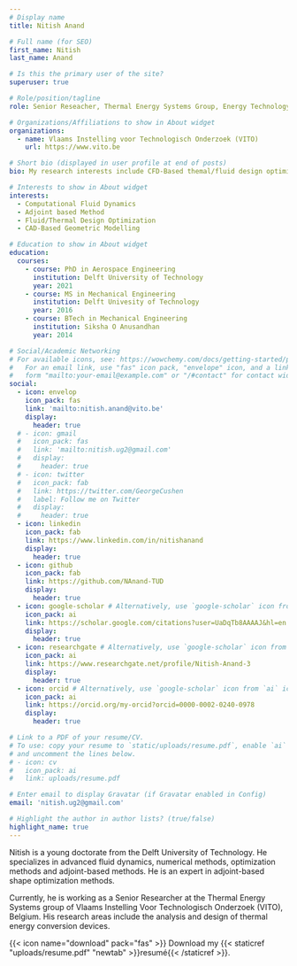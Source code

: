 ```yaml
---
# Display name
title: Nitish Anand

# Full name (for SEO)
first_name: Nitish 
last_name: Anand

# Is this the primary user of the site?
superuser: true

# Role/position/tagline
role: Senior Reseacher, Thermal Energy Systems Group, Energy Technology Unit.

# Organizations/Affiliations to show in About widget
organizations:
  - name: Vlaams Instelling voor Technologisch Onderzoek (VITO)
    url: https://www.vito.be

# Short bio (displayed in user profile at end of posts)
bio: My research interests include CFD-Based themal/fluid design optimization.

# Interests to show in About widget
interests:
  - Computational Fluid Dynamics
  - Adjoint based Method
  - Fluid/Thermal Design Optimization
  - CAD-Based Geometric Modelling

# Education to show in About widget
education:
  courses:
    - course: PhD in Aerospace Engineering
      institution: Delft University of Technology
      year: 2021
    - course: MS in Mechanical Engineering
      institution: Delft Univesity of Technology
      year: 2016
    - course: BTech in Mechanical Engineering
      institution: Siksha O Anusandhan
      year: 2014

# Social/Academic Networking
# For available icons, see: https://wowchemy.com/docs/getting-started/page-builder/#icons
#   For an email link, use "fas" icon pack, "envelope" icon, and a link in the
#   form "mailto:your-email@example.com" or "/#contact" for contact widget.
social:
  - icon: envelop
    icon_pack: fas
    link: 'mailto:nitish.anand@vito.be'
    display:
      header: true
  # - icon: gmail
  #   icon_pack: fas
  #   link: 'mailto:nitish.ug2@gmail.com'
  #   display:
  #     header: true
  # - icon: twitter
  #   icon_pack: fab
  #   link: https://twitter.com/GeorgeCushen
  #   label: Follow me on Twitter
  #   display:
  #     header: true
  - icon: linkedin
    icon_pack: fab
    link: https://www.linkedin.com/in/nitishanand
    display:
      header: true
  - icon: github
    icon_pack: fab
    link: https://github.com/NAnand-TUD
    display:
      header: true
  - icon: google-scholar # Alternatively, use `google-scholar` icon from `ai` icon pack
    icon_pack: ai
    link: https://scholar.google.com/citations?user=UaDqTb8AAAAJ&hl=en
    display:
      header: true
  - icon: researchgate # Alternatively, use `google-scholar` icon from `ai` icon pack
    icon_pack: ai
    link: https://www.researchgate.net/profile/Nitish-Anand-3
    display:
      header: true
  - icon: orcid # Alternatively, use `google-scholar` icon from `ai` icon pack
    icon_pack: ai
    link: https://orcid.org/my-orcid?orcid=0000-0002-0240-0978
    display:
      header: true

# Link to a PDF of your resume/CV.
# To use: copy your resume to `static/uploads/resume.pdf`, enable `ai` icons in `params.yaml`,
# and uncomment the lines below.
# - icon: cv
#   icon_pack: ai
#   link: uploads/resume.pdf

# Enter email to display Gravatar (if Gravatar enabled in Config)
email: 'nitish.ug2@gmail.com'

# Highlight the author in author lists? (true/false)
highlight_name: true
---
```


Nitish is a young doctorate from the Delft University of Technology. He specializes in advanced fluid dynamics, numerical methods, optimization methods and adjoint-based methods. He is an expert in adjoint-based shape optimization methods.

Currently, he is working as a Senior Researcher at the Thermal Energy Systems group of Vlaams Instelling Voor Technologisch Onderzoek (VITO), Belgium. His research areas include the analysis and design of thermal energy conversion devices.

{{< icon name="download" pack="fas" >}} Download my {{< staticref "uploads/resume.pdf" "newtab" >}}resumé{{< /staticref >}}.
